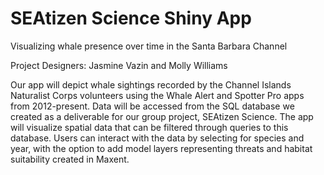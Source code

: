 # SEAtizen Science Shiny App
Visualizing whale presence over time in the Santa Barbara Channel 

Project Designers: Jasmine Vazin and Molly Williams

Our app will depict whale sightings recorded by the Channel Islands Naturalist Corps volunteers using the Whale Alert and Spotter Pro apps from 2012-present. Data will be accessed from the SQL database we created as a deliverable for our group project, SEAtizen Science. The app will visualize spatial data that can be filtered through queries to this database. Users can interact with the data by selecting for species and year, with the option to add model layers representing threats and habitat suitability created in Maxent. 
